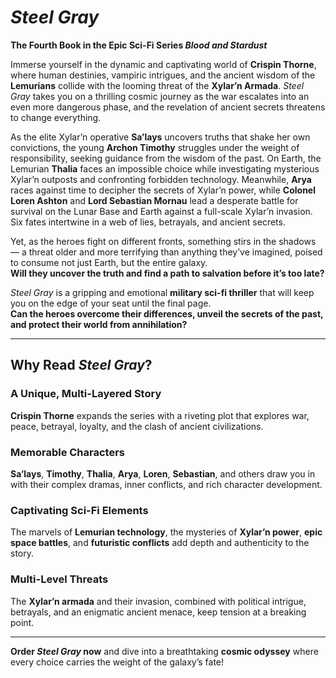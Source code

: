 # *Steel Gray*  
**The Fourth Book in the Epic Sci-Fi Series *Blood and Stardust***

Immerse yourself in the dynamic and captivating world of **Crispin Thorne**, where human destinies, vampiric intrigues, and the ancient wisdom of the **Lemurians** collide with the looming threat of the **Xylar’n Armada**. *Steel Gray* takes you on a thrilling cosmic journey as the war escalates into an even more dangerous phase, and the revelation of ancient secrets threatens to change everything.

As the elite Xylar’n operative **Sa’lays** uncovers truths that shake her own convictions, the young **Archon Timothy** struggles under the weight of responsibility, seeking guidance from the wisdom of the past. On Earth, the Lemurian **Thalia** faces an impossible choice while investigating mysterious Xylar’n outposts and confronting forbidden technology. Meanwhile, **Arya** races against time to decipher the secrets of Xylar’n power, while **Colonel Loren Ashton** and **Lord Sebastian Mornau** lead a desperate battle for survival on the Lunar Base and Earth against a full-scale Xylar’n invasion.  
Six fates intertwine in a web of lies, betrayals, and ancient secrets.

Yet, as the heroes fight on different fronts, something stirs in the shadows — a threat older and more terrifying than anything they’ve imagined, poised to consume not just Earth, but the entire galaxy.  
**Will they uncover the truth and find a path to salvation before it’s too late?**

*Steel Gray* is a gripping and emotional **military sci-fi thriller** that will keep you on the edge of your seat until the final page.  
**Can the heroes overcome their differences, unveil the secrets of the past, and protect their world from annihilation?**

---

## Why Read *Steel Gray*?

### A Unique, Multi-Layered Story  
**Crispin Thorne** expands the series with a riveting plot that explores war, peace, betrayal, loyalty, and the clash of ancient civilizations.

### Memorable Characters  
**Sa’lays**, **Timothy**, **Thalia**, **Arya**, **Loren**, **Sebastian**, and others draw you in with their complex dramas, inner conflicts, and rich character development.

### Captivating Sci-Fi Elements  
The marvels of **Lemurian technology**, the mysteries of **Xylar’n power**, **epic space battles**, and **futuristic conflicts** add depth and authenticity to the story.

### Multi-Level Threats  
The **Xylar’n armada** and their invasion, combined with political intrigue, betrayals, and an enigmatic ancient menace, keep tension at a breaking point.

---

**Order *Steel Gray* now** and dive into a breathtaking **cosmic odyssey** where every choice carries the weight of the galaxy’s fate!
